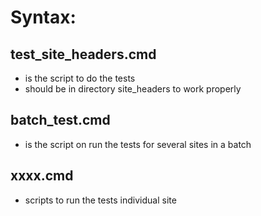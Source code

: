 Syntax:
==

test_site_headers.cmd
- 
- is the script to do the tests
- should be in directory site_headers to work properly

batch_test.cmd
- 
- is the script on run the tests for several sites in a batch

xxxx.cmd
-
- scripts to run the tests individual site
 